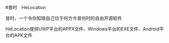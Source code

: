 #昔时　HeLocation

昔时，一个令你知晓自己位于何方今昔何时的自由开源软件

HeLocation提供UWP平台的APPX文件、Windows平台的EXE文件、Android平台的APK文件

